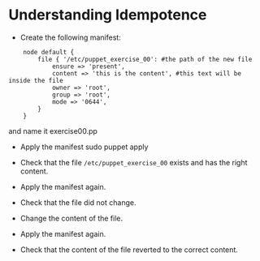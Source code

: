 Understanding Idempotence
=========================

* Create the following manifest:

```puppet
    node default {
    	file { '/etc/puppet_exercise_00': #the path of the new file
    		ensure => 'present',
    		content => 'this is the content', #this text will be inside the file
    		owner => 'root',
    		group => 'root',
    		mode => '0644',
    	}
    }
```

and name it exercise00.pp

* Apply the manifest
	sudo puppet apply 

* Check that the file `/etc/puppet_exercise_00` exists and has the right content.

* Apply the manifest again.

* Check that the file did not change.

* Change the content of the file.

* Apply the manifest again.

* Check that the content of the file reverted to the correct content.
